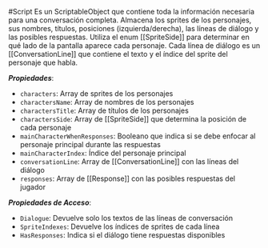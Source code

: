 #Script
Es un ScriptableObject que contiene toda la información necesaria para una conversación completa. Almacena los sprites de los personajes, sus nombres, títulos, posiciones (izquierda/derecha), las líneas de diálogo y las posibles respuestas. Utiliza el enum [[SpriteSide]] para determinar en qué lado de la pantalla aparece cada personaje. Cada línea de diálogo es un [[ConversationLine]] que contiene el texto y el índice del sprite del personaje que habla.

**_Propiedades_**:

- `characters`: Array de sprites de los personajes
- `charactersName`: Array de nombres de los personajes
- `charactersTitle`: Array de títulos de los personajes
- `charactersSide`: Array de [[SpriteSide]] que determina la posición de cada personaje
- `mainCharacterWhenResponses`: Booleano que indica si se debe enfocar al personaje principal durante las respuestas
- `mainCharacterIndex`: Índice del personaje principal
- `conversationLine`: Array de [[ConversationLine]] con las líneas del diálogo
- `responses`: Array de [[Response]] con las posibles respuestas del jugador

**_Propiedades de Acceso_**:

- `Dialogue`: Devuelve solo los textos de las líneas de conversación
- `SpriteIndexes`: Devuelve los índices de sprites de cada línea
- `HasResponses`: Indica si el diálogo tiene respuestas disponibles